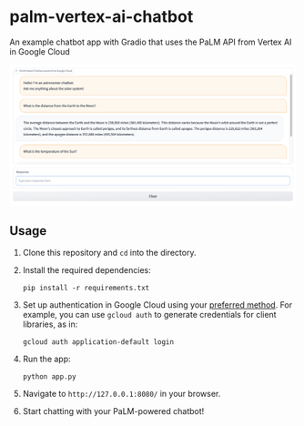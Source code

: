 # palm-vertex-ai-chatbot
An example chatbot app with Gradio that uses the PaLM API from Vertex AI in
Google Cloud

![Chatbot app powered by the PaLM API in Google Cloud](images/chatbot.png)

## Usage

1. Clone this repository and `cd` into the directory.

2. Install the required dependencies:

   ```
   pip install -r requirements.txt
   ```

3. Set up authentication in Google Cloud using your
   [preferred method](https://googleapis.dev/python/google-api-core/latest/auth.html).
   For example, you can use `gcloud auth` to generate credentials for client
   libraries, as in:

   ```
   gcloud auth application-default login
   ```

4. Run the app:

   ```
   python app.py
   ```

5. Navigate to `http://127.0.0.1:8080/` in your browser.

6. Start chatting with your PaLM-powered chatbot!

